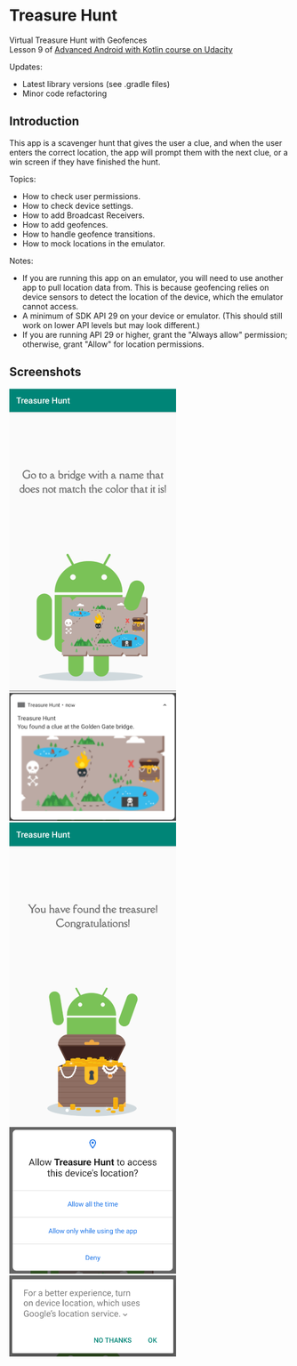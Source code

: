 # Treasure Hunt

Virtual Treasure Hunt with Geofences  
Lesson 9 of [Advanced Android with Kotlin course on Udacity](https://classroom.udacity.com/courses/ud940)

Updates:

* Latest library versions (see .gradle files)
* Minor code refactoring

## Introduction

This app is a scavenger hunt that gives the user a clue, and when the user enters the correct location, the app will prompt them with the next clue, or a win screen if they have finished the hunt.

Topics:

* How to check user permissions.
* How to check device settings.
* How to add Broadcast Receivers.
* How to add geofences.
* How to handle geofence transitions.
* How to mock locations in the emulator.

Notes:

* If you are running this app on an emulator, you will need to use another app to pull location data from. This is because geofencing relies on device sensors to detect the location of the device, which the emulator cannot access.
* A minimum of SDK API 29 on your device or emulator. (This should still work on lower API levels but may look different.)
* If you are running API 29 or higher, grant the "Always allow" permission; otherwise, grant "Allow" for location permissions.

## Screenshots

<img src="screenshots/home-screen.png" alt="Home Screen" width="300"/>  
<img src="screenshots/geofence.png" alt="Geofence Notification" width="300"/>
<img src="screenshots/win-screen.png" alt="Win Screen" width="300"/>
<img src="screenshots/location-diag.png" alt="Location Permission" width="300"/>
<img src="screenshots/location-off.png" alt="Location Off" width="300"/>